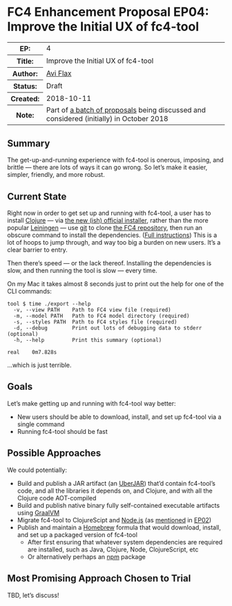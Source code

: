 # FC4 Enhancement Proposal EP04: Improve the Initial UX of fc4-tool

<table>
  <tr>
    <th>EP:</th>
    <td>4</td>
  </tr>
  <tr>
    <th>Title:</th>
    <td>Improve the Initial UX of fc4-tool</td>
  </tr>
  <tr>
    <th>Author:</th>
    <td><a href="https://github.com/aviflax">Avi Flax</a></td>
  </tr>
  <tr>
    <th>Status:</th>
    <td>Draft</td>
  </tr>
  <tr>
    <th>Created:</th>
    <td>2018-10-11</td>
  </tr>
  <tr>
    <th>Note:</th>
    <td>Part of <a href="https://github.com/FundingCircle/fc4-framework/issues/72">a batch of proposals</a> being discussed and considered (initially) in October 2018</td>
  </tr>
</table>


## Summary

The get-up-and-running experience with fc4-tool is onerous, imposing, and brittle — there are lots of ways it can go wrong. So let’s make it easier, simpler, friendly, and more robust.

## Current State

Right now in order to get set up and running with fc4-tool, a user has to install [Clojure](https://clojure.org/) — via [the new (ish) official installer](https://clojure.org/guides/getting_started#_clojure_installer_and_cli_tools), rather than the more popular [Leiningen](https://leiningen.org/) — use [git](https://git-scm.com/) to clone [the FC4 repository](https://github.com/FundingCircle/fc4-framework), then run an obscure command to install the dependencies. ([Full instructions](https://fundingcircle.github.io/fc4-framework/tool/#setup)) This is a lot of hoops to jump through, and way too big a burden on new users. It’s a clear barrier to entry.

Then there’s speed — or the lack thereof. Installing the dependencies is slow, and then running the tool is slow — every time.

On my Mac it takes almost 8 seconds just to print out the help for one of the CLI commands:

```shell
tool $ time ./export --help
  -v, --view PATH    Path to FC4 view file (required)
  -m, --model PATH   Path to FC4 model directory (required)
  -s, --styles PATH  Path to FC4 styles file (required)
  -d, --debug        Print out lots of debugging data to stderr (optional)
  -h, --help         Print this summary (optional)

real	0m7.828s
```

…which is just terrible.

## Goals

Let’s make getting up and running with fc4-tool way better:

* New users should be able to download, install, and set up fc4-tool via a single command
* Running fc4-tool should be fast

## Possible Approaches

We could potentially:

* Build and publish a JAR artifact (an [UberJAR](https://stackoverflow.com/questions/11947037/what-is-an-uber-jar)) that’d contain fc4-tool’s code, and all the
  libraries it depends on, and Clojure, and with all the Clojure code AOT-compiled
* Build and publish native binary fully self-contained executable artifacts using [GraalVM](https://www.graalvm.org/)
* Migrate fc4-tool to ClojureScipt and [Node.js](https://nodejs.org/) (as [mentioned](https://github.com/FundingCircle/fc4-framework/blob/ep02/proposals/ep02-automated-rendering/ep02-automated-rendering.md#on-clojurescript) in [EP02](https://github.com/FundingCircle/fc4-framework/pull/74))
* Publish and maintain a [Homebrew](https://brew.sh/) formula that would download, install, and set up a packaged version of fc4-tool
    * After first ensuring that whatever system dependencies are required are installed, such as Java, Clojure, Node, ClojureScript, etc
    * Or alternatively perhaps an [npm](https://www.npmjs.com/) package

## Most Promising Approach Chosen to Trial

TBD, let’s discuss!
